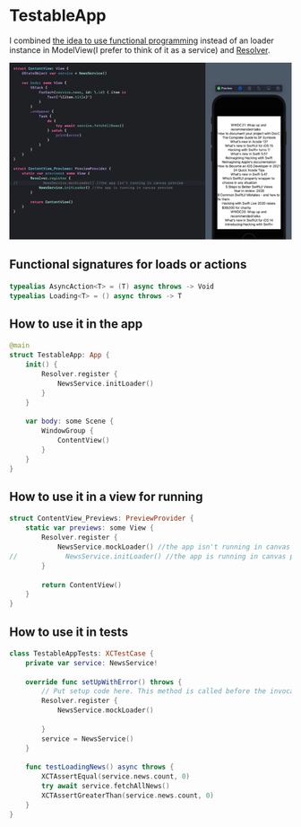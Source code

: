 #  TestableApp

I combined [the idea to use functional programming](https://www.swiftbysundell.com/articles/dependency-injection-and-unit-testing-using-async-await/#adding-a-bit-of-functional-programming) instead of an loader instance in ModelView(I prefer to think of it as a service) and [Resolver](https://github.com/hmlongco/Resolver.git).

![video](Assets/CanvasPreview.gif)

## Functional signatures for loads or actions 
```swift
typealias AsyncAction<T> = (T) async throws -> Void
typealias Loading<T> = () async throws -> T
```

## How to use it in the app
```swift
@main
struct TestableApp: App {
    init() {
        Resolver.register {
            NewsService.initLoader()
        }
    }
    
    var body: some Scene {
        WindowGroup {
            ContentView()
        }
    }
}
```

## How to use it in a view for running
```swift
struct ContentView_Previews: PreviewProvider {
    static var previews: some View {
        Resolver.register {
            NewsService.mockLoader() //the app isn't running in canvas preview
//            NewsService.initLoader() //the app is running in canvas preview
        }
        
        return ContentView()
    }
}
```

## How to use it in tests 
```swift
class TestableAppTests: XCTestCase {
    private var service: NewsService!
    
    override func setUpWithError() throws {
        // Put setup code here. This method is called before the invocation of each test method in the class.
        Resolver.register {
            NewsService.mockLoader()
            
        }
        service = NewsService()
    }

    func testLoadingNews() async throws {
        XCTAssertEqual(service.news.count, 0)
        try await service.fetchAllNews()
        XCTAssertGreaterThan(service.news.count, 0)
    }
}
```

